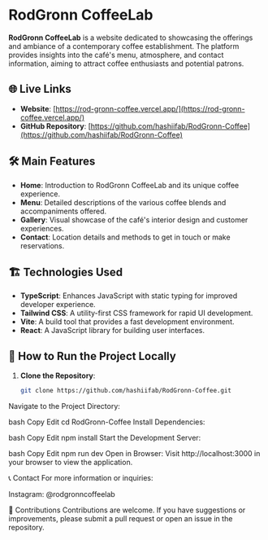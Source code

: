 # RodGronn CoffeeLab

**RodGronn CoffeeLab** is a website dedicated to showcasing the offerings and ambiance of a contemporary coffee establishment. The platform provides insights into the café's menu, atmosphere, and contact information, aiming to attract coffee enthusiasts and potential patrons.

## 🌐 Live Links

- **Website**: [https://rod-gronn-coffee.vercel.app/](https://rod-gronn-coffee.vercel.app/)
- **GitHub Repository**: [https://github.com/hashiifab/RodGronn-Coffee](https://github.com/hashiifab/RodGronn-Coffee)

## 🛠️ Main Features

- **Home**: Introduction to RodGronn CoffeeLab and its unique coffee experience.
- **Menu**: Detailed descriptions of the various coffee blends and accompaniments offered.
- **Gallery**: Visual showcase of the café's interior design and customer experiences.
- **Contact**: Location details and methods to get in touch or make reservations.

## 🏗️ Technologies Used

- **TypeScript**: Enhances JavaScript with static typing for improved developer experience.
- **Tailwind CSS**: A utility-first CSS framework for rapid UI development.
- **Vite**: A build tool that provides a fast development environment.
- **React**: A JavaScript library for building user interfaces.

## 🚀 How to Run the Project Locally

1. **Clone the Repository**:
   ```bash
   git clone https://github.com/hashiifab/RodGronn-Coffee.git
Navigate to the Project Directory:

bash
Copy
Edit
cd RodGronn-Coffee
Install Dependencies:

bash
Copy
Edit
npm install
Start the Development Server:

bash
Copy
Edit
npm run dev
Open in Browser: Visit http://localhost:3000 in your browser to view the application.

📞 Contact
For more information or inquiries:

Instagram: @rodgronncoffeelab

🎉 Contributions
Contributions are welcome. If you have suggestions or improvements, please submit a pull request or open an issue in the repository.

